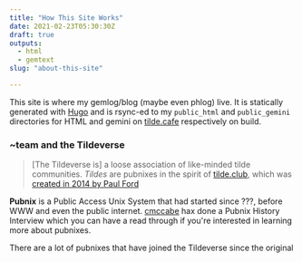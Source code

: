 ```yaml
---
title: "How This Site Works"
date: 2021-02-23T05:30:30Z
draft: true
outputs:
  - html
  - gemtext
slug: "about-this-site"

---
```


This site is where my gemlog/blog (maybe even phlog) live. It is statically generated
with [Hugo](https://gohugo.io/) and is rsync-ed to my `public_html` and `public_gemini`
directories for HTML and gemini on [tilde.cafe](tilde.cafe) respectively on build.

### ~team and the Tildeverse

> [The Tildeverse is] a loose association of like-minded tilde communities. *Tildes* are
> pubnixes in the spirit of [tilde.club](https://tilde.club/), which was
> [created in 2014 by Paul Ford](https://medium.com/message/tilde-club-i-had-a-couple-drinks-and-woke-up-with-1-000-nerds-a8904f0a2ebf)

**Pubnix** is a Public Access Unix System that had started since ???, before WWW and even the
public internet. [cmccabe](https://tilde.team/~cmccabe/) hax done a Pubnix History Interview
which you can have a read through if you're interested in learning more about pubnixes.

There are a lot of pubnixes that have joined the Tildeverse since the original
